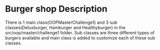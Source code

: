 # Burger shop Description

There is 1 main class(OOPMasterChallenge1) and 3 sub classes(Deluxburger, Hamburger and Healthyburger) in the src/oop/master/challenge1 folder.
Sub classes are three different types of burgers available and main class is added to customize each of these sub classes.
